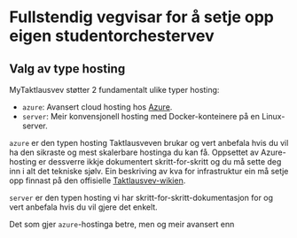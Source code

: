 # Fullstendig vegvisar for å setje opp eigen studentorchestervev

## Valg av type hosting

MyTaktlausvev støtter 2 fundamentalt ulike typer hosting:

- `azure`: Avansert cloud hosting hos [Azure](https://azure.microsoft.com/en-us/).
- `server`: Meir konvensjonell hosting med Docker-konteinere på en Linux-server.

`azure` er den typen hosting Taktlausveven brukar og vert anbefala hvis du vil ha den sikraste og mest skalerbare hostinga du kan få. Oppsettet av Azure-hosting er dessverre ikkje dokumentert skritt-for-skritt og du må sette deg inn i alt det tekniske sjølv. Ein beskriving av kva for infrastruktur ein må setje opp finnast på den offisielle [Taktlausvev-wikien](https://gitlab.com/taktlause/taktlausveven/-/wikis/Azure).

`server` er den typen hosting vi har skritt-for-skritt-dokumentasjon for og vert anbefala hvis du vil gjere det enkelt.

Det som gjer `azure`-hostinga betre, men og meir avansert enn 
